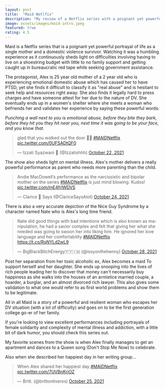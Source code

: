 ```yaml
---
layout: post
title:  "Maid Netlfix"
description: "My review of a Netflix series with a poignant yet powerful portrayal of life as a single mother and domestic violence survivor"
image: assets/images/maid-intro.jpeg
featured: true
rating: 4.5
---
```

Maid is a Netflix series that is a poignant yet powerful portrayal of life as a single mother and a domestic violence survivor. Watching it was a humbling experience as it continuously sheds light on difficulties involving having to live on a shoestring budget with little to no family support and getting caught up in bureaucratic red tape while seeking government assistance.

The protagonist, Alex is 25 year old mother of a 2 year old who is experiencing emotional domestic abuse which has caused her to have PTSD, yet she finds it difficult to classify it as "real abuse" and is hesitant to seek help and resources right away. She also finds it legally hard to press charges and have someone attest for her due to the nature of DV. She eventually ends up in a women's shelter where she meets a woman who befriends her and validates her experience by saying these powerful words:

_Punching a wall next to you is emotional abuse,_
_before they bite they bark, before they hit you they hit near you,_
_next time it was going to be your face, and you know that._


<blockquote class="twitter-tweet"><p lang="en" dir="ltr">glad that you walked out the door 🙂🚩 <a href="https://twitter.com/hashtag/MAIDNetflix?src=hash&amp;ref_src=twsrc%5Etfw">#MAIDNetflix</a> <a href="https://t.co/0UFSADtQF0">pic.twitter.com/0UFSADtQF0</a></p>&mdash; Izzati Syazwani 🏴 (@Izzatishhh) <a href="https://twitter.com/Izzatishhh/status/1451389014754279429?ref_src=twsrc%5Etfw">October 22, 2021</a></blockquote> <script async src="https://platform.twitter.com/widgets.js" charset="utf-8"></script>

The show also sheds light on mental illness. Alex's mother delivers a really powerful performance as parent who needs more parenting than the child.

<blockquote class="twitter-tweet"><p lang="en" dir="ltr">Andie MacDowell’s performance as the narcissistic and bipolar mother on the series <a href="https://twitter.com/hashtag/MAIDNetflix?src=hash&amp;ref_src=twsrc%5Etfw">#MAIDNetflix</a> is just mind blowing. Kudos! <a href="https://t.co/mE4frlWDVS">pic.twitter.com/mE4frlWDVS</a></p>&mdash; Clarice 🎀 Says (@ClariceSaysAlot) <a href="https://twitter.com/ClariceSaysAlot/status/1452125526512922628?ref_src=twsrc%5Etfw">October 24, 2021</a></blockquote> <script async src="https://platform.twitter.com/widgets.js" charset="utf-8"></script>

There is also a very accurate depiction of the Nice Guy Syndrome by a character named Nate who is Alex's long time friend.

<blockquote class="twitter-tweet"><p lang="en" dir="ltr">Nate did good things with bad intentions which is also known as manipulation, he had a savior complex and felt that giving her what she needed was going to swoon her into liking him. He ignored her love language and her comfortability <a href="https://twitter.com/hashtag/MAIDNetflix?src=hash&amp;ref_src=twsrc%5Etfw">#MAIDNetflix</a> <a href="https://t.co/RsNYLd2wL9">https://t.co/RsNYLd2wL9</a></p>&mdash; BigBlackBitchEnergy🇹🇹🇮🇳 (@issyonthehenny) <a href="https://twitter.com/issyonthehenny/status/1453556379558367232?ref_src=twsrc%5Etfw">October 28, 2021</a></blockquote> <script async src="https://platform.twitter.com/widgets.js" charset="utf-8"></script>


Post her separation from her toxic alcoholic ex, Alex becomes a maid To support herself and her daughter. She ends up snooping into the lives of rich people leading her to discover that money can't necessarily buy happiness as she walks into the houses of an armistice married couple, a hoarder, a burglar, and an almost divorced rich lawyer. This also gives some validation to what one would refer to as first world problems and show them to be legitimate.

All in all Maid is a story of a powerful and resilient woman who escapes her DV situation (with a lot of difficulty) and goes on to be the first generation college go-er of her family.

If you're looking to view excellent performances including portrayals of female solidarity and complexity of mental illness and addiction, with a little bit of dark humor, you should check this series out.

My favorite scenes from the show is when Alex finally manages to get an apartment and dances to a Queen song (Don't Stop Me Now) to celebrate.

Also when she described her happiest day in her writing group...

<blockquote class="twitter-tweet"><p lang="en" dir="ltr">When Alex shared her happiest day <a href="https://twitter.com/hashtag/MAIDNetflix?src=hash&amp;ref_src=twsrc%5Etfw">#MAIDNetflix</a> <a href="https://t.co/7UVBnKriOZ">pic.twitter.com/7UVBnKriOZ</a></p>&mdash; Britt. (@brittontiveros) <a href="https://twitter.com/brittontiveros/status/1452469371436249090?ref_src=twsrc%5Etfw">October 25, 2021</a></blockquote> <script async src="https://platform.twitter.com/widgets.js" charset="utf-8"></script>
